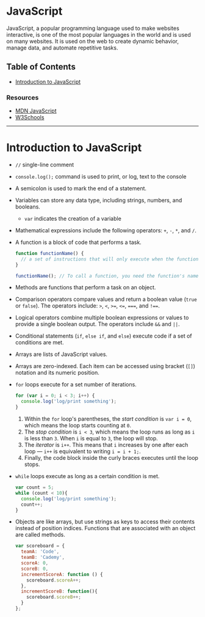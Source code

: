 # JavaScript

JavaScript, a popular programming language used to make websites interactive, is one of the most popular languages in the world and is used on many websites. It is used on the web to create dynamic behavior, manage data, and automate repetitive tasks.

## Table of Contents

- [Introduction to JavaScript](#introduction-to-javascript)

### Resources

- [MDN JavaScript](https://developer.mozilla.org/en-US/docs/Web/JavaScript)
- [W3Schools](https://w3schools.com/js)

---

# Introduction to JavaScript

- `//` single-line comment

- `console.log();` command is used to print, or log, text to the console

- A semicolon is used to mark the end of a statement.

- Variables can store any data type, including strings, numbers, and booleans.

  - `var` indicates the creation of a variable

- Mathematical expressions include the following operators: `+`, `-`, `*`, and `/`.

- A function is a block of code that performs a task.

  ```JavaScript
  function functionName() {
    // a set of instructions that will only execute when the function is called
  }

  functionName(); // To call a function, you need the function's name, a pair of parentheses, and a semicolon.
  ```

- Methods are functions that perform a task on an object.

- Comparison operators compare values and return a boolean value (`true` or `false`). The operators include: `>`, `<`, `>=`, `<=`, `===`, and `!==`.

- Logical operators combine multiple boolean expressions or values to provide a single boolean output. The operators include `&&` and `||`.

- Conditional statements (`if`, `else if`, and `else`) execute code if a set of conditions are met.

- Arrays are lists of JavaScript values.

- Arrays are zero-indexed. Each item can be accessed using bracket (`[]`) notation and its numeric position.

- `for` loops execute for a set number of iterations.

  ```JavaScript
  for (var i = 0; i < 3; i++) {
    console.log('log/print something');
  }
  ```

  1. Within the `for` loop's parentheses, the _start condition_ is `var i = 0`, which means the loop starts counting at `0`.
  1. The _stop condition_ is `i < 3`, which means the loop runs as long as `i` is less than `3`. When `i` is equal to `3`, the loop will stop.
  1. The _iterator_ is `i++`. This means that `i` increases by one after each loop — `i++` is equivalent to writing `i = i + 1;`.
  1. Finally, the code block inside the curly braces executes until the loop stops.

- `while` loops execute as long as a certain condition is met.

  ```JavaScript
  var count = 5;
  while (count < 10){
    console.log('log/print something');
    count++;
  }
  ```

- Objects are like arrays, but use strings as keys to access their contents instead of position indices. Functions that are associated with an object are called methods.

  ```JavaScript
  var scoreboard = {
    teamA: 'Code',
    teamB: 'Cademy',
    scoreA: 0,
    scoreB: 0,
    incrementScoreA: function () {
      scoreboard.scoreA++;
    },
    incrementScoreB: function(){
      scoreboard.scoreB++;
    }
  };
  ```
